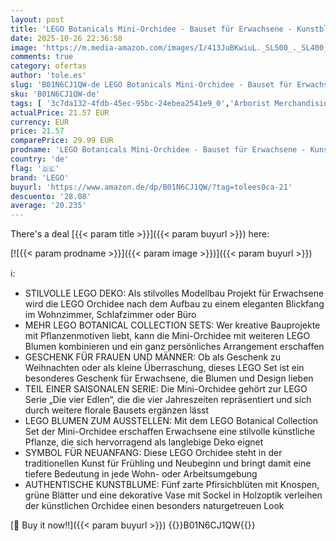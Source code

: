 ```yaml
---
layout: post
title: 'LEGO Botanicals Mini-Orchidee - Bauset für Erwachsene - Kunstblumen zum Bauen - DIY Deko fürs Wohnzimmer oder Büro - Geschenk zu Weihnachten für Frauen und Männer - 10343'
date: 2025-10-26 22:36:58
image: 'https://m.media-amazon.com/images/I/413JuBKwiuL._SL500_._SL400_.jpg'
comments: true
category: ofertas
author: 'tole.es'
slug: 'B01N6CJ1QW-de LEGO Botanicals Mini-Orchidee - Bauset für Erwachsene -...'
sku: 'B01N6CJ1QW-de'
tags: [ '3c7da132-4fdb-45ec-95bc-24ebea2541e9_0','Arborist Merchandising Root','Custom Stores','Kunstblumen & -pflanzen','Küche, Haushalt & Wohnen','LEGO','Seiden- & Kunstblumen','Self Service','Spielzeug','Wohnaccessoires & Deko','lego','🇩🇪', ]
actualPrice: 21.57 EUR
currency: EUR
price: 21.57
comparePrice: 29.99 EUR
prodname: 'LEGO Botanicals Mini-Orchidee - Bauset für Erwachsene - Kunstblumen zum Bauen - DIY Deko fürs Wohnzimmer oder Büro - Geschenk zu Weihnachten für Frauen und Männer - 10343'
country: 'de'
flag: '🇩🇪'
brand: 'LEGO'
buyurl: 'https://www.amazon.de/dp/B01N6CJ1QW/?tag=tolees0ca-21'
descuento: '28.08'
average: '20.235'
---
```


There's a deal [{{< param title >}}]({{< param buyurl >}})  here:

[![{{< param prodname >}}]({{< param image >}})]({{< param buyurl >}})

ℹ️:

- STILVOLLE LEGO DEKO: Als stilvolles Modellbau Projekt für Erwachsene wird die LEGO Orchidee nach dem Aufbau zu einem eleganten Blickfang im Wohnzimmer, Schlafzimmer oder Büro
- MEHR LEGO BOTANICAL COLLECTION SETS: Wer kreative Bauprojekte mit Pflanzenmotiven liebt, kann die Mini-Orchidee mit weiteren LEGO Blumen kombinieren und ein ganz persönliches Arrangement erschaffen
- GESCHENK FÜR FRAUEN UND MÄNNER: Ob als Geschenk zu Weihnachten oder als kleine Überraschung, dieses LEGO Set ist ein besonderes Geschenk für Erwachsene, die Blumen und Design lieben
- TEIL EINER SAISONALEN SERIE: Die Mini-Orchidee gehört zur LEGO Serie „Die vier Edlen“, die die vier Jahreszeiten repräsentiert und sich durch weitere florale Bausets ergänzen lässt
- LEGO BLUMEN ZUM AUSSTELLEN: Mit dem LEGO Botanical Collection Set der Mini-Orchidee erschaffen Erwachsene eine stilvolle künstliche Pflanze, die sich hervorragend als langlebige Deko eignet
- SYMBOL FÜR NEUANFANG: Diese LEGO Orchidee steht in der traditionellen Kunst für Frühling und Neubeginn und bringt damit eine tiefere Bedeutung in jede Wohn- oder Arbeitsumgebung
- AUTHENTISCHE KUNSTBLUME: Fünf zarte Pfirsichblüten mit Knospen, grüne Blätter und eine dekorative Vase mit Sockel in Holzoptik verleihen der künstlichen Orchidee einen besonders naturgetreuen Look

[🛒 Buy it now!!]({{< param buyurl >}})
{{<world>}}B01N6CJ1QW{{</world>}}
